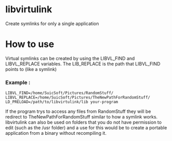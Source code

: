 # libvirtulink
Create symlinks for only a single application

# How to use
Virtual symlinks can be created by using the LIBVL_FIND and LIBVL_REPLACE variables. The LIB_REPLACE is the path that LIBVL_FIND points to (like a symlink)
### Example :
```
LIBVL_FIND=/home/SuicSoft/Pictures/RandomStuff/
LIBVL_REPLACE=/home/SuicSoft/Pictures/TheNewPathForRandomStuff/
LD_PRELOAD=/path/to/libvirtulink/lib your-program
```
If the program trys to access any files from RandomStuff they will be redirect to TheNewPathForRandomStuff similar to how a symlink works. libvirtulink can also be used on folders that you do not have permission to edit (such as the /usr folder) and a use for this would be to create a portable application from a binary without recompiling it.
